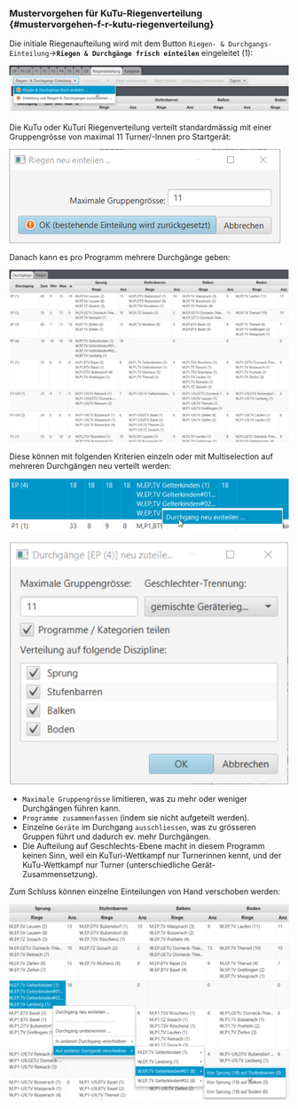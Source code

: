 ### Mustervorgehen für KuTu-Riegenverteilung {#mustervorgehen-f-r-kutu-riegenverteilung}

Die initiale Riegenaufteilung wird mit dem Button `Riegen- & Durchgangs-Einteilung`->**`Riegen & Durchgänge frisch einteilen`** eingeleitet (1):

![Riegen & Durchgänge frisch einteilen](/assets/kutu-suggest-init.png)

Die KuTu oder KuTuri Riegenverteilung verteilt standardmässig mit einer Gruppengrösse von maximal 11 Turner/-Innen pro Startgerät:

![Riegen & Durchgänge frisch einteilen](/assets/riegen-einteilen-dlg.png)

Danach kann es pro Programm mehrere Durchgänge geben:

![Riegen & Durchgänge Einteilung nachbearbeiten](/assets/kutu-planning-edit.png)

Diese können mit folgenden Kriterien einzeln oder mit Multiselection auf mehreren Durchgängen neu verteilt werden:

![Riegen & Durchgänge Einteilung nachbearbeiten](/assets/kutu-durchgang-partial-replanning.png)

![Riegen & Durchgänge Einteilung nachbearbeiten](/assets/kutu-durchgang-partial-replanning-options.png)

*   `Maximale Gruppengrösse` limitieren, was zu mehr oder weniger Durchgängen führen kann.
*   `Programme zusammenfassen` (indem sie nicht aufgeteilt werden).
*   Einzelne `Geräte` im Durchgang `ausschliessen`, was zu grösseren Gruppen führt und dadurch ev. mehr Durchgängen.
*   Die Aufteilung auf Geschlechts-Ebene macht in diesem Programm keinen Sinn, weil ein KuTuri-Wettkampf nur Turnerinnen kennt, und der KuTu-Wettkampf nur Turner (unterschiedliche Gerät-Zusammensetzung).

Zum Schluss können einzelne Einteilungen von Hand verschoben werden:

![Riegen & Durchgänge Einteilung nachbearbeiten](/assets/kutu-durchgang-partial-replanning-moves.png)